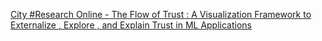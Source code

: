 [City #Research Online - The Flow of Trust : A Visualization Framework to Externalize , Explore , and Explain Trust in ML Applications](https://qi.tc/qi/114350)